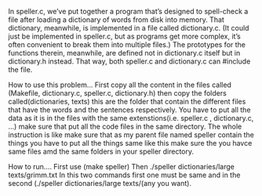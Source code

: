In speller.c, we’ve put together a program that’s designed to spell-check a file after loading a dictionary of words from disk into memory. That dictionary, meanwhile, is implemented in a file called dictionary.c. (It could just be implemented in speller.c, but as programs get more complex, it’s often convenient to break them into multiple files.) The prototypes for the functions therein, meanwhile, are defined not in dictionary.c itself but in dictionary.h instead. That way, both speller.c and dictionary.c can #include the file.


How to use this problem...
First copy all the content in the files called (Makefile, dictionary.c, speller.c, dictionary.h) then copy the folders called(dictionaries, texts) this are the folder that contain the different files that have the words and the sentences respectively. You have to put all the data as it is in the files with the same extenstions(i.e. speller.c , dictionary.c, ...) make sure that put all the code files in the same directory.
The whole instruction is like make sure that as my parent file named speller contain the things you have to put all the things same like this make sure the you havce same files amd the same folders in your speller directory.

How to run....
First use (make speller)
Then ./speller dictionaries/large texts/grimm.txt
In this two commands first one must be same and in the second (./speller dictionaries/large texts/(any you want).
